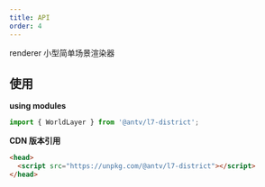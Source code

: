 ```yaml
---
title: API
order: 4
---
```


renderer 小型简单场景渲染器

## 使用

**using modules**

```javascript
import { WorldLayer } from '@antv/l7-district';
```

**CDN 版本引用**

```html
<head>
  <script src="https://unpkg.com/@antv/l7-district"></script>
</head>
```

